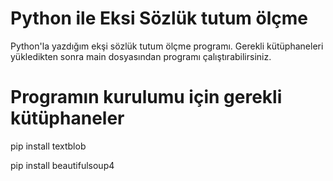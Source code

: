 # Python ile Eksi Sözlük tutum ölçme 
 Python'la yazdığım ekşi sözlük tutum ölçme programı. 
	Gerekli kütüphaneleri yükledikten sonra main dosyasından programı çalıştırabilirsiniz.

# Programın kurulumu için gerekli kütüphaneler
pip install textblob

pip install beautifulsoup4

